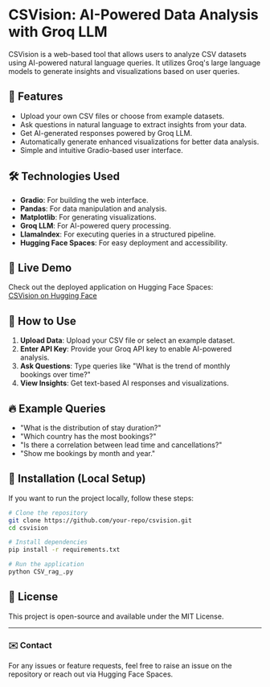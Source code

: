# CSVision: AI-Powered Data Analysis with Groq LLM

CSVision is a web-based tool that allows users to analyze CSV datasets using AI-powered natural language queries. It utilizes Groq's large language models to generate insights and visualizations based on user queries.

## 🚀 Features
- Upload your own CSV files or choose from example datasets.
- Ask questions in natural language to extract insights from your data.
- Get AI-generated responses powered by Groq LLM.
- Automatically generate enhanced visualizations for better data analysis.
- Simple and intuitive Gradio-based user interface.

## 🛠️ Technologies Used
- **Gradio**: For building the web interface.
- **Pandas**: For data manipulation and analysis.
- **Matplotlib**: For generating visualizations.
- **Groq LLM**: For AI-powered query processing.
- **LlamaIndex**: For executing queries in a structured pipeline.
- **Hugging Face Spaces**: For easy deployment and accessibility.

## 🔗 Live Demo
Check out the deployed application on Hugging Face Spaces:  
[CSVision on Hugging Face](https://huggingface.co/spaces/SHASWATSINGH3101/CSVision)

## 📌 How to Use
1. **Upload Data**: Upload your CSV file or select an example dataset.
2. **Enter API Key**: Provide your Groq API key to enable AI-powered analysis.
3. **Ask Questions**: Type queries like "What is the trend of monthly bookings over time?"
4. **View Insights**: Get text-based AI responses and visualizations.

## 🔥 Example Queries
- "What is the distribution of stay duration?"
- "Which country has the most bookings?"
- "Is there a correlation between lead time and cancellations?"
- "Show me bookings by month and year."

## 📌 Installation (Local Setup)
If you want to run the project locally, follow these steps:

```bash
# Clone the repository
git clone https://github.com/your-repo/csvision.git
cd csvision

# Install dependencies
pip install -r requirements.txt

# Run the application
python CSV_rag_.py
```

## 📝 License
This project is open-source and available under the MIT License.

---

### ✉️ Contact
For any issues or feature requests, feel free to raise an issue on the repository or reach out via Hugging Face Spaces.